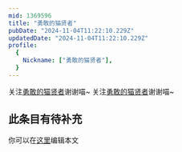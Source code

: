 ```yaml
---
mid: 1369596
title: "勇敢的猫贤者"
pubDate: "2024-11-04T11:22:10.229Z"
updatedDate: "2024-11-04T11:22:10.229Z"
profile:
  {
    Nickname: ["勇敢的猫贤者"],
  }
---
```


关注[勇敢的猫贤者](https://space.bilibili.com/1369596)谢谢喵~ 关注[勇敢的猫贤者](https://space.bilibili.com/1369596)谢谢喵~

## 此条目有待补充
你可以在[这里](https://github.com/Yuhanawa/VTuber.ICU/edit/master/src/content/v/勇敢的猫贤者/index.md)编辑本文
